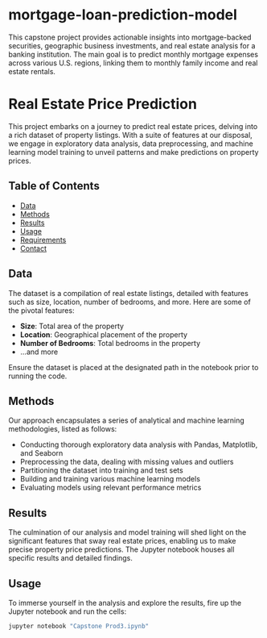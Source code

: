 # mortgage-loan-prediction-model
This capstone project provides actionable insights into mortgage-backed securities, geographic business investments, and real estate analysis for a banking institution. The main goal is to predict monthly mortgage expenses across various U.S. regions, linking them to monthly family income and real estate rentals.

# Real Estate Price Prediction

This project embarks on a journey to predict real estate prices, delving into a rich dataset of property listings. With a suite of features at our disposal, we engage in exploratory data analysis, data preprocessing, and machine learning model training to unveil patterns and make predictions on property prices.

## Table of Contents

- [Data](#data)
- [Methods](#methods)
- [Results](#results)
- [Usage](#usage)
- [Requirements](#requirements)
- [Contact](#contact)

## Data

The dataset is a compilation of real estate listings, detailed with features such as size, location, number of bedrooms, and more. Here are some of the pivotal features:

- **Size**: Total area of the property
- **Location**: Geographical placement of the property
- **Number of Bedrooms**: Total bedrooms in the property
- ...and more

Ensure the dataset is placed at the designated path in the notebook prior to running the code.

## Methods

Our approach encapsulates a series of analytical and machine learning methodologies, listed as follows:

- Conducting thorough exploratory data analysis with Pandas, Matplotlib, and Seaborn
- Preprocessing the data, dealing with missing values and outliers
- Partitioning the dataset into training and test sets
- Building and training various machine learning models
- Evaluating models using relevant performance metrics

## Results

The culmination of our analysis and model training will shed light on the significant features that sway real estate prices, enabling us to make precise property price predictions. The Jupyter notebook houses all specific results and detailed findings.

## Usage

To immerse yourself in the analysis and explore the results, fire up the Jupyter notebook and run the cells:

```bash
jupyter notebook "Capstone Prod3.ipynb"


